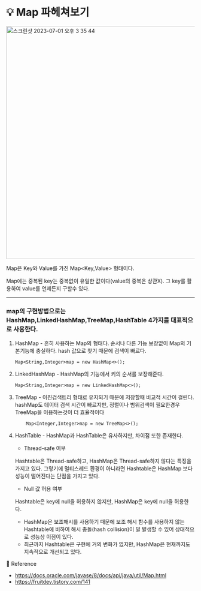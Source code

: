 # 💡 Map 파헤쳐보기
<img width="621" alt="스크린샷 2023-07-01 오후 3 35 44" src="https://github.com/YongNyeo/TIL/assets/109174778/17258023-895c-4708-b4ef-ecf817d7ecdc">


Map은 Key와 Value를 가진 Map<Key,Value> 형태이다.

Map에는 중복된 key는 중복없이 유일한 값이다(value의 중복은 상관X). 그 key를 활용하여 value를 언제든지 구할수 있다.

---

### map의 구현방법으로는 HashMap,LinkedHashMap,TreeMap,HashTable 4가지를 대표적으로 사용한다.

1. HashMap - 흔히 사용하는 Map의 형태다. 순서나 다른 기능 보장없이 Map의 기본기능에 충실하다. hash 값으로 찾기 때문에 검색이 빠르다.

       Map<String,Integer>map = new HashMap<>();

2. LinkedHashMap - HashMap의 기능에서 키의 순서를 보장해준다.

       Map<String,Integer>map = new LinkedHashMap<>();

3. TreeMap - 이진검색트리 형태로 유지되기 때문에 저장할때 비교적 시간이 걸린다. hashMap도 데이터 검색 시간이 빠르지만, 정렬이나 범위검색이 필요한경우 TreeMap을 이용하는것이 더 효율적이다

           Map<Integer,Integer>map = new TreeMap<>();
4. HashTable - HashMap과 HashTable은 유사하지만, 차이점 또한 존재한다.
   
   -  Thread-safe 여부
   
   Hashtable은 Thread-safe하고, HashMap은 Thread-safe하지 않다는 특징을 가지고 있다. 그렇기에 멀티스레드 환경이 아니라면 Hashtable은 HashMap 보다 성능이 떨어진다는 단점을 가지고 있다.
   
   -  Null 값 허용 여부
   
   Hashtable은 key에 null을 허용하지 않지만, HashMap은 key에 null을 허용한다.

   -  HashMap은 보조해시를 사용하기 때문에 보조 해시 함수를 사용하지 않는 Hashtable에 비하여 해시 충돌(hash collision)이 덜 발생할 수 있어 상대적으로 성능상 이점이 있다.
   -  최근까지 Hashtable은 구현에 거의 변화가 없지만, HashMap은 현재까지도 지속적으로 개선되고 있다.
  

📘 Reference 

- https://docs.oracle.com/javase/8/docs/api/java/util/Map.html
- https://fruitdev.tistory.com/141
